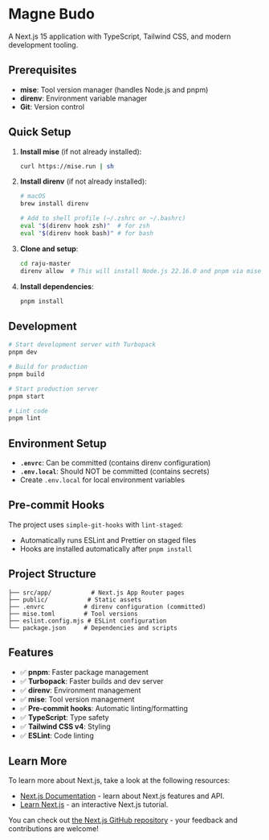 # Magne Budo

A Next.js 15 application with TypeScript, Tailwind CSS, and modern development tooling.

## Prerequisites

- **mise**: Tool version manager (handles Node.js and pnpm)
- **direnv**: Environment variable manager
- **Git**: Version control

## Quick Setup

1. **Install mise** (if not already installed):
   ```bash
   curl https://mise.run | sh
   ```

2. **Install direnv** (if not already installed):
   ```bash
   # macOS
   brew install direnv
   
   # Add to shell profile (~/.zshrc or ~/.bashrc)
   eval "$(direnv hook zsh)"  # for zsh
   eval "$(direnv hook bash)" # for bash
   ```

3. **Clone and setup**:
   ```bash
   cd raju-master
   direnv allow  # This will install Node.js 22.16.0 and pnpm via mise
   ```

4. **Install dependencies**:
   ```bash
   pnpm install
   ```

## Development

```bash
# Start development server with Turbopack
pnpm dev

# Build for production
pnpm build

# Start production server
pnpm start

# Lint code
pnpm lint
```

## Environment Setup

- **`.envrc`**: Can be committed (contains direnv configuration)
- **`.env.local`**: Should NOT be committed (contains secrets)
- Create `.env.local` for local environment variables

## Pre-commit Hooks

The project uses `simple-git-hooks` with `lint-staged`:
- Automatically runs ESLint and Prettier on staged files
- Hooks are installed automatically after `pnpm install`

## Project Structure

```
├── src/app/           # Next.js App Router pages
├── public/           # Static assets
├── .envrc           # direnv configuration (committed)
├── mise.toml        # Tool versions
├── eslint.config.mjs # ESLint configuration
└── package.json     # Dependencies and scripts
```

## Features

- ✅ **pnpm**: Faster package management
- ✅ **Turbopack**: Faster builds and dev server
- ✅ **direnv**: Environment management
- ✅ **mise**: Tool version management
- ✅ **Pre-commit hooks**: Automatic linting/formatting
- ✅ **TypeScript**: Type safety
- ✅ **Tailwind CSS v4**: Styling
- ✅ **ESLint**: Code linting

## Learn More

To learn more about Next.js, take a look at the following resources:

- [Next.js Documentation](https://nextjs.org/docs) - learn about Next.js features and API.
- [Learn Next.js](https://nextjs.org/learn) - an interactive Next.js tutorial.

You can check out [the Next.js GitHub repository](https://github.com/vercel/next.js) - your feedback and contributions are welcome!
